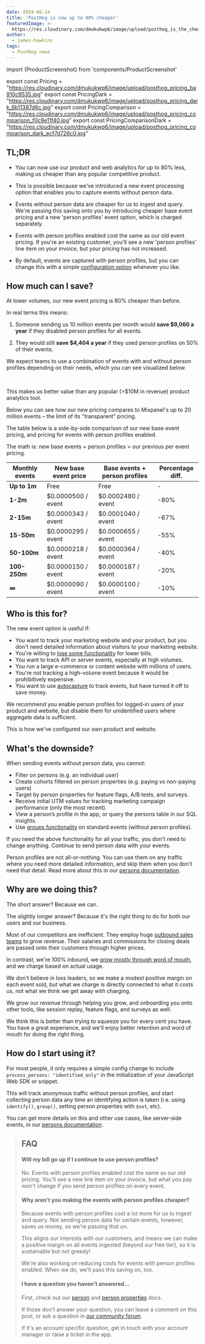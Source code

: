 ```yaml
---
date: 2024-06-24
title: 'PostHog is now up to 80% cheaper'
featuredImage: >-
  https://res.cloudinary.com/dmukukwp6/image/upload/posthog_is_the_cheapest_e77c4ea4a5.jpg
author:
  - james-hawkins
tags:
  - PostHog news
---
```

import {ProductScreenshot} from 'components/ProductScreenshot'

export const Pricing = "https://res.cloudinary.com/dmukukwp6/image/upload/posthog_pricing_ba910c9535.jpg"
export const PricingDark = "https://res.cloudinary.com/dmukukwp6/image/upload/posthog_pricing_dark_6b11387d6c.jpg"
export const PricingComparison = "https://res.cloudinary.com/dmukukwp6/image/upload/posthog_pricing_comparison_f0c9e11f40.jpg"
export const PricingComparisonDark = "https://res.cloudinary.com/dmukukwp6/image/upload/posthog_pricing_comparison_dark_ecf7d726c0.jpg"

## TL;DR

* You can now use our product and web analytics for up to 80% less, making us cheaper than any popular competitive product.

* This is possible because we've introduced a new event processing option that enables you to capture events without person data. 

* Events without person data are cheaper for us to ingest and query. We're passing this saving onto you by introducing cheaper base event pricing and a new 'person profiles' event option, which is charged separately.

* Events with person profiles enabled cost the same as our old event pricing. If you're an existing customer, you'll see a new 'person profiles' line item on your invoice, but your pricing has not increased.

* By default, events are captured with person profiles, but you can change this with a simple [configuration option](#how-do-i-start-using-it) whenever you like.

## How much can I save?

At lower volumes, our new event pricing is 80% cheaper than before. 

In real terms this means:

1. Someone sending us 10 million events per month would **save $9,060 a year** if they disabled person profiles for all events.

2. They would still **save $4,404 a year** if they used person profiles on 50% of their events.  

We expect teams to use a combination of events with and without person profiles depending on their needs, which you can see visualized below.

<br />

<ProductScreenshot
  imageLight={Pricing} 
  imageDark={PricingDark} 
  alt="New PostHog pricing" 
  classes="rounded"
/>

This makes us better value than any popular (>$10M in revenue) product analytics tool.

Below you can see how our new pricing compares to Mixpanel's up to 20 million events – the limit of its "transparent" pricing. 

<ProductScreenshot
  imageLight={PricingComparison} 
  imageDark={PricingComparisonDark} 
  alt="New PostHog pricing compared to Mixpanel" 
  classes="rounded"
/>

The table below is a side-by-side comparison of our new base event pricing, and pricing for events with person profiles enabled. 

The math is: new base events + person profiles = our previous per event pricing.

| **Monthly events** | **New base event price** | **Base events + person profiles** | **Percentage diff.** |
|--------------------|--------------------------|-----------------------------------|----------------|
| **Up to 1m**       | Free                     | Free                              | -              |
| **1-2m**           | $0.0000500 / event       | $0.0002480 / event                | -80%           |
| **2-15m**          | $0.0000343 / event       | $0.0001040 / event                | -67%           |
| **15-50m**         | $0.0000295 / event       | $0.0000655 / event                | -55%           |
| **50-100m**        | $0.0000218 / event       | $0.0000364 / event                | -40%           |
| **100-250m**       | $0.0000150 / event      | $0.0000187 / event               | -20%           |
| **∞**              | $0.0000090 / event       | $0.0000100 / event                | -10%           |

## Who is this for?

The new event option is useful if:

- You want to track your marketing website and your product, but you don't need detailed information about visitors to your marketing website.
- You're willing to [lose some functionality](#whats-the-downside) for lower bills.
- You want to track API or server events, especially at high volumes. 
- You run a large e-commerce or content website with millions of users.
- You're not tracking a high-volume event because it would be prohibitively expensive.
- You want to use [autocapture](/docs/product-analytics/autocapture) to track events, but have turned it off to save money.

We recommend you enable person profiles for logged-in users of your product and website, but disable them for unidentified users where aggregate data is sufficient. 

This is how we've configured our own product and website.

## What's the downside?

When sending events without person data, you cannot:

- Filter on persons (e.g. an individual user)
- Create cohorts filtered on person properties (e.g. paying vs non-paying users)
- Target by person properties for feature flags, A/B tests, and surveys.
- Receive initial UTM values for tracking marketing campaign performance (only the most recent).
- View a person’s profile in the app, or query the persons table in our SQL insights.
- Use [groups functionality](/docs/product-analytics/group-analytics) on standard events (without person profiles).

If you need the above functionality for all your traffic, you don't need to change anything. Continue to send person data with your events.

Person profiles are not all-or-nothing. You can use them on any traffic where you need more detailed information, and skip them when you don't need that detail. Read more about this in our [persons documentation](/docs/data/persons).

## Why are we doing this?

The short answer? Because we can.

The slightly longer answer? Because it's the right thing to do for both our users and our business.

Most of our competitors are inefficient. They employ huge [outbound sales teams](/founders/negotiate-software-better) to grow revenue. Their salaries and commissions for closing deals are passed onto their customers through higher prices.

In contrast, we're 100% inbound, we [grow mostly through word of mouth](/handbook/how-we-get-users), and we charge based on actual usage. 

We don't believe in loss leaders, so we make a modest positive margin on each event sold, but what we charge is directly connected to what it costs us, not what we think we get away with charging.

We grow our revenue through helping you grow, and onboarding you onto other tools, like session replay, feature flags, and surveys as well.

We think this is better than trying to squeeze you for every cent you have. You have a great experience, and we'll enjoy better retention and word of mouth for doing the right thing.

## How do I start using it?

For most people, it only requires a simple config change to include `process_persons: "identified_only"` in the initialization of your JavaScript Web SDK or snippet.

This will track anonymous traffic without person profiles, and start collecting person data any time an identifying action is taken (i.e. using `identify()`, `group()`, setting person properties with `$set`, etc).

You can get more details on this and other use cases, like server-side events, in our [persons documentation](/docs/data/persons).

> ## FAQ
>
> #### Will my bill go up if I continue to use person profiles?
>
> No. Events with person profiles enabled cost the same as our old pricing. You'll see a new line item on your invoice, but what you pay won't change if you send person profiles on every event. 
>
> #### Why aren't you making the events with person profiles cheaper?
>
> Because events with person profiles cost a lot more for us to ingest and query. Not sending person data for certain events, however, saves us money, so we're passing that on.
>
> This aligns our interests with our customers, and means we can make a positive margin on all events ingested (beyond our free tier), so it is sustainable but not greedy!
>
> We're also working on reducing costs for events with person profiles enabled. When we do, we'll pass this saving on, too.
>
> #### I have a question you haven't answered...
>
> First, check out our [person](/docs/data/persons) and [person properties](/docs/product-analytics/person-properties) docs. 
>
> If those don't answer your question, you can leave a comment on this post, or ask a question in [our community forum](/questions).
>
> If it's an account specific question, get in touch with your account manager or raise a ticket in the app.